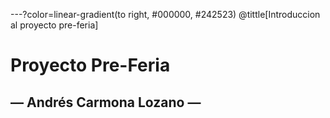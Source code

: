 ---?color=linear-gradient(to right, #000000, #242523)
@tittle[Introduccion al proyecto pre-feria]

# Proyecto Pre-Feria
## &mdash; Andrés Carmona Lozano &mdash;
